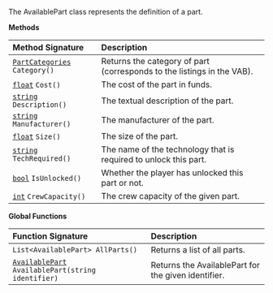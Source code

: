 The AvailablePart class represents the definition of a part.

**Methods**

| Method Signature | Description |
| :--- | :--- |
| [`PartCategories`](../Enumeration-Type) `Category()` | Returns the category of part (corresponds to the listings in the VAB). |
| [`float`](../Numeric-Type) `Cost()` | The cost of the part in funds. |
| [`string`](../String-Type) `Description()` | The textual description of the part. |
| [`string`](../String-Type) `Manufacturer()` | The manufacturer of the part. |
| [`float`](../Numeric-Type) `Size()` | The size of the part. |
| [`string`](../String-Type) `TechRequired()` | The name of the technology that is required to unlock this part. |
| [`bool`](../Boolean-Type) `IsUnlocked()` | Whether the player has unlocked this part or not. |
| [`int`](../Numeric-Type) `CrewCapacity()` | The crew capacity of the given part. |

**Global Functions**

| Function Signature| Description |
| :--- | :--- |
| `List<AvailablePart> AllParts()` | Returns a list of all parts. |
| [`AvailablePart`](../AvailablePart-Type) `AvailablePart(string identifier)` | Returns the AvailablePart for the given identifier. |
